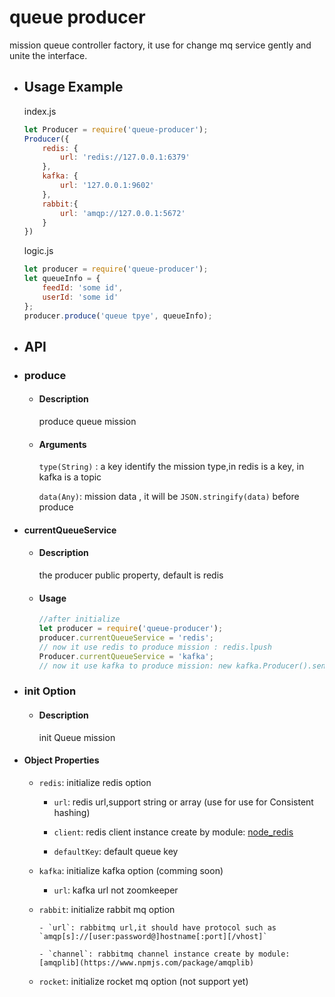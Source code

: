 # queue producer

mission queue controller factory, it use for change mq service gently and unite the interface.

- ## Usage Example

    index.js

    ```javascript
    let Producer = require('queue-producer');
    Producer({
        redis: {
            url: 'redis://127.0.0.1:6379'
        },
        kafka: {
            url: '127.0.0.1:9602'
        },
        rabbit:{
            url: 'amqp://127.0.0.1:5672'
        }
    })

    ```

    logic.js

    ```javascript
    let producer = require('queue-producer');
    let queueInfo = {
        feedId: 'some id',
        userId: 'some id'
    };  
    producer.produce('queue tpye', queueInfo);
    ```

- ## API

- ### produce

    - #### Description

        produce queue mission

    - #### Arguments

        `type(String)` : a key identify the mission type,in redis is a key, in kafka is a topic

        `data(Any)`: mission data , it will be `JSON.stringify(data)` before produce

- #### currentQueueService

    - #### Description

        the producer public property, default is redis

    - #### Usage

        ```javascript
        //after initialize
        let producer = require('queue-producer');
        producer.currentQueueService = 'redis';
        // now it use redis to produce mission : redis.lpush
        Producer.currentQueueService = 'kafka';
        // now it use kafka to produce mission: new kafka.Producer().send
        ```

- ### init Option

    - #### Description

        init Queue mission

- #### Object Properties

    - `redis`: initialize redis option

        - `url`: redis url,support string or array (use for use for Consistent hashing)

        - `client`: redis client instance create by module: [node_redis](https://github.com/NodeRedis/node_redis)

        - `defaultKey`: default queue key

    - `kafka`: initialize kafka option (comming soon)

        - `url`: kafka url not zoomkeeper

  - `rabbit`: initialize rabbit mq option

        - `url`: rabbitmq url,it should have protocol such as `amqp[s]://[user:password@]hostname[:port][/vhost]`

        - `channel`: rabbitmq channel instance create by module: [amqplib](https://www.npmjs.com/package/amqplib)

  - `rocket`: initialize rocket mq option (not support yet)
